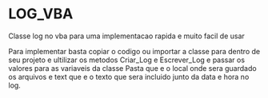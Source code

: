 # LOG_VBA
Classe log no vba para uma implementacao rapida e muito facil de usar

Para implementar basta copiar o codigo ou importar a classe para dentro de seu projeto e ultilizar os metodos Criar_Log e Escrever_Log e passar os valores para as variaveis da classe Pasta que e o local onde sera guardado os arquivos e text que e o texto que sera incluido junto da data e hora no log.
